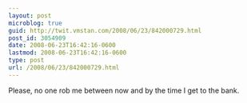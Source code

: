 ```yaml
---
layout: post
microblog: true
guid: http://twit.vmstan.com/2008/06/23/842000729.html
post_id: 3054909
date: 2008-06-23T16:42:16-0600
lastmod: 2008-06-23T16:42:16-0600
type: post
url: /2008/06/23/842000729.html
---
```

Please, no one rob me between now and by the time I get to the bank.
